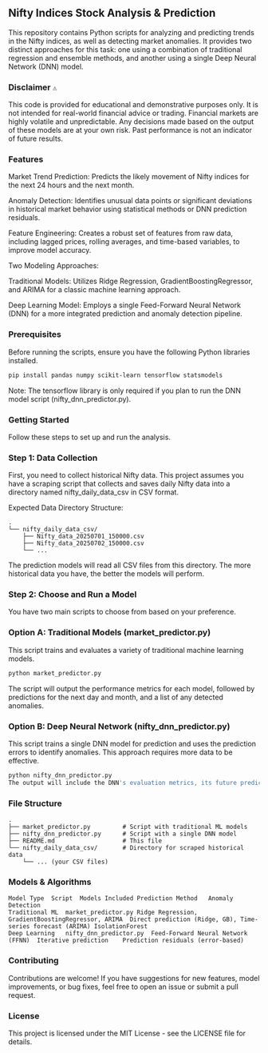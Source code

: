 ## Nifty Indices Stock Analysis & Prediction
This repository contains Python scripts for analyzing and predicting trends in the Nifty indices, as well as detecting market anomalies. It provides two distinct approaches for this task: one using a combination of traditional regression and ensemble methods, and another using a single Deep Neural Network (DNN) model.


### Disclaimer `⚠️`
This code is provided for educational and demonstrative purposes only. It is not intended for real-world financial advice or trading. Financial markets are highly volatile and unpredictable. Any decisions made based on the output of these models are at your own risk. Past performance is not an indicator of future results.

### Features
Market Trend Prediction: Predicts the likely movement of Nifty indices for the next 24 hours and the next month.

Anomaly Detection: Identifies unusual data points or significant deviations in historical market behavior using statistical methods or DNN prediction residuals.

Feature Engineering: Creates a robust set of features from raw data, including lagged prices, rolling averages, and time-based variables, to improve model accuracy.

Two Modeling Approaches:

Traditional Models: Utilizes Ridge Regression, GradientBoostingRegressor, and ARIMA for a classic machine learning approach.

Deep Learning Model: Employs a single Feed-Forward Neural Network (DNN) for a more integrated prediction and anomaly detection pipeline.

### Prerequisites
Before running the scripts, ensure you have the following Python libraries installed.

```Bash
pip install pandas numpy scikit-learn tensorflow statsmodels
```
Note: The tensorflow library is only required if you plan to run the DNN model script (nifty_dnn_predictor.py).

### Getting Started
Follow these steps to set up and run the analysis.

### Step 1: Data Collection

First, you need to collect historical Nifty data. This project assumes you have a scraping script that collects and saves daily Nifty data into a directory named nifty_daily_data_csv in CSV format.

Expected Data Directory Structure:
```
.
└── nifty_daily_data_csv/
    ├── Nifty_data_20250701_150000.csv
    ├── Nifty_data_20250702_150000.csv
    └── ...
```
The prediction models will read all CSV files from this directory. The more historical data you have, the better the models will perform.

### Step 2: Choose and Run a Model

You have two main scripts to choose from based on your preference.

### Option A: Traditional Models (market_predictor.py)

This script trains and evaluates a variety of traditional machine learning models.

```Bash
python market_predictor.py
```

The script will output the performance metrics for each model, followed by predictions for the next day and month, and a list of any detected anomalies.

### Option B: Deep Neural Network (nifty_dnn_predictor.py)

This script trains a single DNN model for prediction and uses the prediction errors to identify anomalies. This approach requires more data to be effective.

```Bash
python nifty_dnn_predictor.py
The output will include the DNN's evaluation metrics, its future predictions, and a list of anomalies detected based on large prediction errors.
```
### File Structure
```
.
├── market_predictor.py         # Script with traditional ML models
├── nifty_dnn_predictor.py      # Script with a single DNN model
├── README.md                   # This file
└── nifty_daily_data_csv/       # Directory for scraped historical data
    └── ... (your CSV files)
```

### Models & Algorithms
```
Model Type	Script	Models Included	Prediction Method	Anomaly Detection
Traditional ML	market_predictor.py	Ridge Regression, GradientBoostingRegressor, ARIMA	Direct prediction (Ridge, GB), Time-series forecast (ARIMA)	IsolationForest
Deep Learning	nifty_dnn_predictor.py	Feed-Forward Neural Network (FFNN)	Iterative prediction	Prediction residuals (error-based)
```

### Contributing
Contributions are welcome! If you have suggestions for new features, model improvements, or bug fixes, feel free to open an issue or submit a pull request.

### License
This project is licensed under the MIT License - see the LICENSE file for details.
